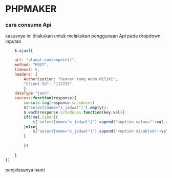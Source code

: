 # PHPMAKER
### cara consume Api
kasusnya ini dilakukan untuk melakukan penggunaan Api pada dropdown inputan
```JAVASCRIPT
    $.ajax({

	url: "alamat.com/enpoint/",
	method: "POST",
	timeout: 0,
	headers: {
		Authorization: "Bearer Yang Anda Miliki",
		"Client-Id": "112233"
		},
	dataType:"json",
	success:function(response){
		console.log(response.schedules)
		$('select[name="x_jadwal"]').empty();
		$.each(response.schedules,function(key,val){
		if(!val.libur){
			$('select[name="x_jadwal"]').append('<option value="'+val.clock+'">'+val.clock+' (s.d '+val.until+')</option>');
		}else{
			$('select[name="x_jadwal"]').append('<option disabled>'+val.clock+' Penejemputan libur</option>');
		}
			
		})
		
	}
})
```
penjelasanya nanti